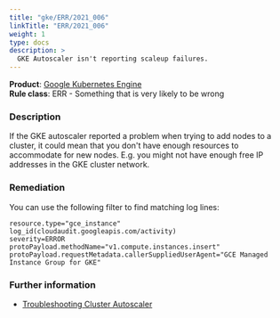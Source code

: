 ```yaml
---
title: "gke/ERR/2021_006"
linkTitle: "ERR/2021_006"
weight: 1
type: docs
description: >
  GKE Autoscaler isn't reporting scaleup failures.
---
```


**Product**: [Google Kubernetes Engine](https://cloud.google.com/kubernetes-engine)\
**Rule class**: ERR - Something that is very likely to be wrong

### Description

If the GKE autoscaler reported a problem when trying to add nodes to a cluster,
it could mean that you don't have enough resources to accommodate for new nodes.
E.g. you might not have enough free IP addresses in the GKE cluster network.

### Remediation

You can use the following filter to find matching log lines:

```
resource.type="gce_instance"
log_id(cloudaudit.googleapis.com/activity)
severity=ERROR
protoPayload.methodName="v1.compute.instances.insert"
protoPayload.requestMetadata.callerSuppliedUserAgent="GCE Managed Instance Group for GKE"
```

### Further information

- [Troubleshooting Cluster
  Autoscaler](https://cloud.google.com/kubernetes-engine/docs/how-to/cluster-autoscaler#troubleshooting)
